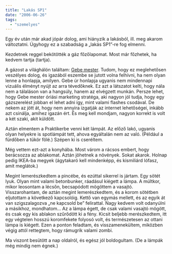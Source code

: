 ```yaml
---
title: "Lakás SP1"
date: "2006-06-26"
tags: 
  - "szemelyes"
---
```


Egy év után már akad jópár dolog, ami hiányzik a lakásból, ill. meg akarom változtatni. Úgyhogy ez a szabadság a „lakás SP1”-re fog elmenni.

Kezdetnek reggel bekötötték a gáz főzőlapomat. Most már főzhetek, ha kedvem tartja (tartja).

A gázost a világhálón találtam: [Gebe mester](http://www.gebeviz.hu/). Tudom, hogy ez meglehetősen veszélyes dolog, és igazából eszembe se jutott volna felhívni, ha nem olyan lenne a honlapja, amilyen. Gebe úr honlapja ugyanis nem mindennapi vizuális élményt nyújt az arra tévedőknek. Ez azt a látszatot kelti, hogy nála nem a tálaláson van a hangsúly, hanem az elvégzett munkán. Persze lehet, hogy Gebe mester óriási marketing stratéga, aki nagyon jól tudja, hogy egy gázszerelést jobban el lehet adni így, mint valami flashes csodával. De nekem az jött át, hogy nem annyira izgatják az internet lehetőségei, inkább azt csinálja, amihez igazán ért. És meg kell mondjam, nagyon korrekt is volt a két szaki, akit küldött.

Aztán elmentem a Praktikerbe venni két lámpát. Az előző lakó, ugyanis olyan helyekre is spotlámpát tett, ahova egyáltalán nem az való. (Például a fürdőben a tükör fölé.) Szépen ki is cseréltem.

Még vettem ezt-azt a konyhába. Most várom a rácsos embert, hogy berácsozza az ablakomat. Aztán jöhetnek a növények. Sokat akarok. Holnap pedig IKEA-ba megyek (ágytakaró kell mindenképp, és kismiliárd lófasz, amit meglátok.)

Megint lemerészkedtem a pincébe, és ezúttal sikerrel is jártam. Egy sötét lyuk. Olyan mint valami betonbunker, ráadásul kiégett a lámpa. A múltkor, mikor leosontam a lécsőn, becsapódott mögöttem a vasajtó. Visszarohantam, de aztán megint lemerészkedtem, és a korom sötétben eljutottam a következő kapcsolóig. Kettő van egymás mellett, és az egyik át van szigszalagozva „ne kapcsold be” felirattal. Nagy kedvem volt odanyúlni a másikhoz, mondhatom... Az a lámpa égett, de csak valami vasajtó mögött, és csak egy kis ablakon szűrődött ki a fény. Kicsit beljebb merészkedtem, itt egy végtelen hosszú koromfekete folyosó volt, és természetesen az ottani lámpa is kiégett. Ezen a ponton feladtam, és visszamenekültem, miközben végig attól rettegtem, hogy rámugrik valami zombi.

Ma viszont besütött a nap oldalról, és egész jól boldogultam. (De a lámpák még mindig nem égnek.)
